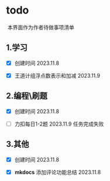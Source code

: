 # todo

​	本界面作为作者待做事项清单

## 1.学习

- [x] 创建时间 2023.11.8
- [x] 王道计组浮点数表示和加减 2023.11.9



## 2.编程\刷题

- [x] 创建时间 2023.11.8

- [ ] 力扣每日1-2题 2023.11.9 任务完成失败



## 3.其他

- [x] 创建时间 2023.11.8

- [x] **mkdocs** 添加评论功能总结 2023.11.8